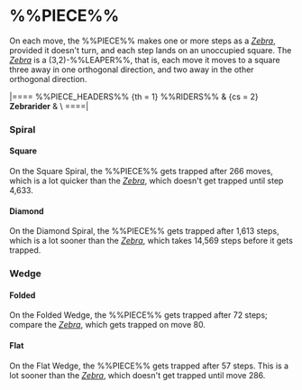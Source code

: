 # %%PIECE%%

On each move, the %%PIECE%% makes one or more steps as a 
[*Zebra*](zebra.html), provided it doesn't turn, and each
step lands on an unoccupied square. The [*Zebra*](zebra.html)
is a (3,2)-%%LEAPER%%, that is, each move it moves to a square
three away in one orthogonal direction, and two away in the
other orthogonal direction.

|====
%%PIECE_HEADERS%%
  {th = 1}  %%RIDERS%%
& {cs = 2}  **Zebrarider**
&           \\
====|

### Spiral

#### Square

On the Square Spiral, the %%PIECE%% gets trapped after 266 moves, which
is a lot quicker than the [*Zebra*](zebra.html), which doesn't get
trapped until step 4,633.

#### Diamond

On the Diamond Spiral, the %%PIECE%% gets trapped after 1,613 steps,
which is a lot sooner than the [*Zebra*](zebra.html), which takes
14,569 steps before it gets trapped.

### Wedge

#### Folded

On the Folded Wedge, the %%PIECE%% gets trapped after 72 steps;
compare the [*Zebra*](zebra.html), which gets trapped on move 80.

#### Flat

On the Flat Wedge, the %%PIECE%% gets trapped after 57 steps.
This is a lot sooner than the [*Zebra*](zebra.html), which doesn't
get trapped until move 286.
